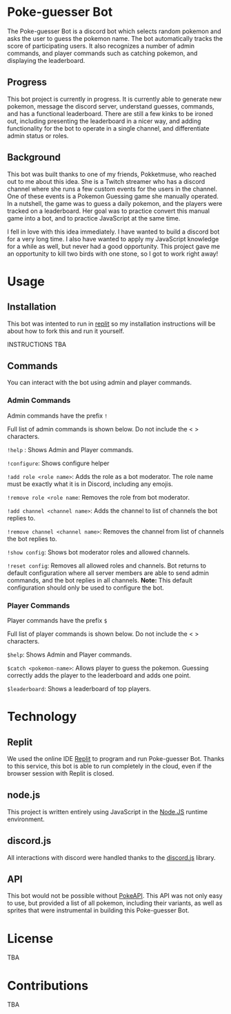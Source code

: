 # Poke-guesser Bot

The Poke-guesser Bot is a discord bot which selects random pokemon and asks the user to guess the pokemon name. The bot automatically tracks the score of participating users. It also recognizes a number of admin commands, and player commands such as catching pokemon, and displaying the leaderboard. 

## Progress

This bot project is currently in progress. It is currently able to generate new pokemon, message the discord server, understand guesses, commands, and has a functional leaderboard. There are still a few kinks to be ironed out, including presenting the leaderboard in a nicer way, and adding functionality for the bot to operate in a single channel, and differentiate admin status or roles. 

## Background

This bot was built thanks to one of my friends, Pokketmuse, who reached out to me about this idea. She is a Twitch streamer who has a discord channel where she runs a few custom events for the users in the channel. One of these events is a Pokemon Guessing game she manually operated. In a nutshell, the game was to guess a daily pokemon, and the players were tracked on a leaderboard. Her goal was to practice convert this manual game into a bot, and to practice JavaScript at the same time.

I fell in love with this idea immediately. I have wanted to build a discord bot for a very long time. I also have wanted to apply my JavaScript knowledge for a while as well, but never had a good opportunity. This project gave me an opportunity to kill two birds with one stone, so I got to work right away!

# Usage

## Installation

This bot was intented to run in [replit](https://replit.com) so my installation instructions will be about how to fork this and run it yourself. 

INSTRUCTIONS TBA

## Commands

You can interact with the bot using admin and player commands.

### Admin Commands

Admin commands have the prefix `!`

Full list of admin commands is shown below. Do not include the < > characters.

`!help` : Shows Admin and Player commands.

`!configure`: Shows configure helper

`!add role <role name>`: Adds the role as a bot moderator. The role name must be exactly what it is in Discord, including any emojis. 

`!remove role <role name`: Removes the role from bot moderator.

`!add channel <channel name>`: Adds the channel to list of channels the bot replies to. 

`!remove channel <channel name>`: Removes the channel from list of channels the bot replies to.

`!show config`: Shows bot moderator roles and allowed channels.

`!reset config`: Removes all allowed roles and channels. Bot returns to default configuration where all server members are able to send admin commands, and the bot replies in all channels. **Note:** This default configuration should only be used to configure the bot.

### Player Commands

Player commands have the prefix `$`

Full list of player commands is shown below. Do not include the < > characters. 

`$help`: Shows Admin and Player commands. 

`$catch <pokemon-name>`: Allows player to guess the pokemon. Guessing correctly adds the player to the leaderboard and adds one point.

`$leaderboard`: Shows a leaderboard of top players.

# Technology

## Replit

We used the online IDE [Replit](https://replit.com/~) to program and run Poke-guesser Bot. Thanks to this service, this bot is able to run completely in the cloud, even if the browser session with Replit is closed.

## node.js

This project is written entirely using JavaScript in the [Node.JS](https://nodejs.org/en/) runtime environment. 

## discord.js

All interactions with discord were handled thanks to the [discord.js](https://discord.js.org/#/) library. 

## API

This bot would not be possible without [PokeAPI](https://pokeapi.co/). This API was not only easy to use, but provided a list of all pokemon, including their variants, as well as sprites that were instrumental in building this Poke-guesser Bot. 

# License

TBA

# Contributions

TBA